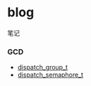 # blog
笔记

### GCD
* [dispatch_group_t](https://github.com/zhangjie579/blog/wiki/dispatch_group_t%E5%8E%9F%E7%90%86)
* [dispatch_semaphore_t](https://github.com/zhangjie579/blog/wiki/dispatch_semaphore_s%E5%8E%9F%E7%90%86)
